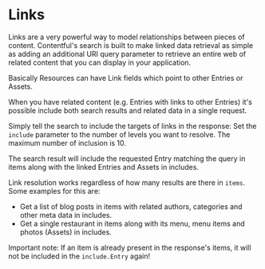 # Links

Links are a very powerful way to model relationships between
pieces of content. Contentful's search is built to make linked data retrieval
as simple as adding an additional URI query parameter to retrieve an entire
web of related content that you can display in your application.

Basically Resources can have Link fields which point to other Entries or
Assets.

When you have related content (e.g. Entries with links to other Entries)
it's possible include both search results and related data in a single request.

Simply tell the search to include the targets of links in the response:
Set the `include` parameter to the number of levels you want to resolve.
The maximum number of inclusion is 10.

The search result will include the requested Entry matching the query in items along with the linked Entries and Assets in includes.

Link resolution works regardless of how many results are there in `items`. Some examples for this are:

- Get a list of blog posts in items with related authors, categories and other meta data in includes.
- Get a single restaurant in items along with its menu, menu items and photos (Assets) in includes.

Important note: If an item is already present in the response's items, it will not be included in 
the `include.Entry` again!
